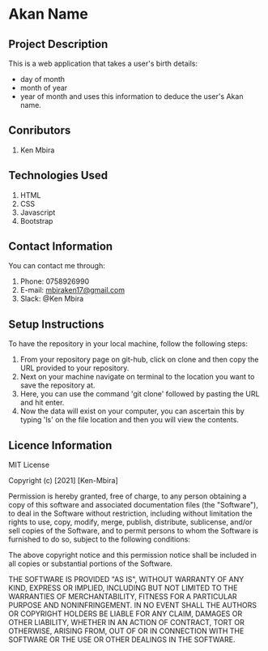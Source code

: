 # Akan Name

## Project Description
This is a web application that takes a user's birth details:
- day of month
- month of year
- year of month
and uses this information to deduce the user's Akan name.

## Conributors
1. Ken Mbira

## Technologies Used
1. HTML
2. CSS
3. Javascript
4. Bootstrap

## Contact Information
You can contact me through:
1. Phone: 0758926990
2. E-mail: mbiraken17@gmail.com
3. Slack: @Ken Mbira

## Setup Instructions
To have the repository in your local machine, follow the following steps:
1. From your repository page on git-hub, click on clone and then copy the URL provided to your repository.
2. Next on your machine navigate on terminal to the location you want to save the repository at.
3. Here, you can use the command 'git clone' followed by pasting the URL and hit enter.
4. Now the data will exist on your computer, you can ascertain this by typing 'ls' on the file location and then you will view the contents.




## Licence Information
MIT License

Copyright (c) [2021] [Ken-Mbira]

Permission is hereby granted, free of charge, to any person obtaining a copy
of this software and associated documentation files (the "Software"), to deal
in the Software without restriction, including without limitation the rights
to use, copy, modify, merge, publish, distribute, sublicense, and/or sell
copies of the Software, and to permit persons to whom the Software is
furnished to do so, subject to the following conditions:

The above copyright notice and this permission notice shall be included in all
copies or substantial portions of the Software.

THE SOFTWARE IS PROVIDED "AS IS", WITHOUT WARRANTY OF ANY KIND, EXPRESS OR
IMPLIED, INCLUDING BUT NOT LIMITED TO THE WARRANTIES OF MERCHANTABILITY,
FITNESS FOR A PARTICULAR PURPOSE AND NONINFRINGEMENT. IN NO EVENT SHALL THE
AUTHORS OR COPYRIGHT HOLDERS BE LIABLE FOR ANY CLAIM, DAMAGES OR OTHER
LIABILITY, WHETHER IN AN ACTION OF CONTRACT, TORT OR OTHERWISE, ARISING FROM,
OUT OF OR IN CONNECTION WITH THE SOFTWARE OR THE USE OR OTHER DEALINGS IN THE
SOFTWARE.